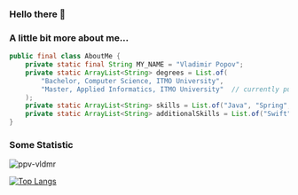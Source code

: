 ### Hello there 👋

### A little bit more about me...  

```java
public final class AboutMe {
    private static final String MY_NAME = "Vladimir Popov";
    private static ArrayList<String> degrees = List.of(
		"Bachelor, Computer Science, ITMO University",
		"Master, Applied Informatics, ITMO University"  // currently pursuing...
	);
    private static ArrayList<String> skills = List.of("Java", "Spring", "PostgreSQL", "bash", "JUnit");
    private static ArrayList<String> additionalSkills = List.of("Swift", "Haskell", "Python", "JavaScript");
}
```

### Some Statistic
<p align=left> <img src=https://komarev.com/ghpvc/?username=ppv-vldmr alt=ppv-vldmr /> </p>  

[![Top Langs](https://github-readme-stats.vercel.app/api/top-langs/?username=ppv-vldmr&layout=compact&langs_count=10)](https://github.com/ppv-vldmr/github-readme-stats)
